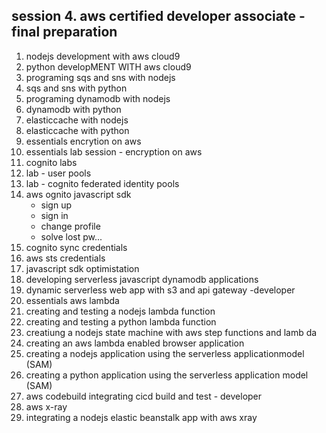 ## session 4. aws certified developer associate - final preparation

1. nodejs development with aws cloud9
2. python developMENT WITH aws cloud9
3. programing sqs and sns with nodejs
4. sqs and sns with python
5. programing dynamodb with nodejs
6. dynamodb with python
7. elasticcache with nodejs
8. elasticcache with python
9. essentials encrytion on aws
10. essentials lab session - encryption on aws
11. cognito labs
12. lab - user pools
13. lab - cognito federated identity pools
14. aws ognito javascript sdk 
    - sign up
    - sign in 
    - change profile
    - solve lost pw...
15. cognito sync credentials 
16. aws sts credentials
17. javascript sdk optimistation
18. developing serverless javascript dynamodb applications
19. dynamic serverless web app with s3 and api gateway -developer
20. essentials aws lambda
21. creating and testing a nodejs lambda function
22. creating and testing a python lambda function
23. creatiung a nodejs state machine with aws step functions and lamb da
24. creating an aws lambda enabled browser application
25. creating a nodejs application using the serverless applicationmodel (SAM)
26. creating a python application using the serverless application model (SAM)
27. aws codebuild integrating cicd build and test - developer
28. aws x-ray
29. integrating a nodejs elastic beanstalk app with aws xray